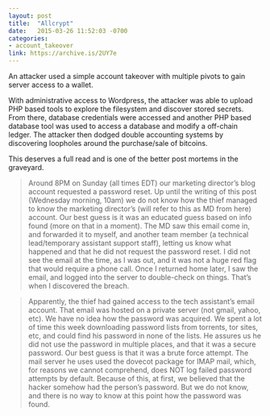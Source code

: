 ```yaml
---
layout: post
title:  "Allcrypt"
date:   2015-03-26 11:52:03 -0700
categories:
- account_takeover
link: https://archive.is/2UY7e
---
```

An attacker used a simple account takeover with multiple pivots to gain server access to a wallet.

With administrative access to Wordpress, the attacker was able to upload PHP based tools to explore the filesystem and discover stored secrets. From there, database credentials were accessed and another PHP based database tool was used to access a database and modify a off-chain ledger. The attacker then dodged double accounting systems by discovering loopholes around the purchase/sale of bitcoins.

This deserves a full read and is one of the better post mortems in the graveyard.

> Around 8PM on Sunday (all times EDT) our marketing director’s blog account requested a password reset. Up until the writing of this post (Wednesday morning, 10am) we do not know how the thief managed to know the marketing director’s (will refer to this as MD from here) account. Our best guess is it was an educated guess based on info found (more on that in a moment). The MD saw this email come in, and forwarded it to myself, and another team member (a technical lead/temporary assistant support staff), letting us know what happened and that he did not request the password reset. I did not see the email at the time, as I was out, and it was not a huge red flag that would require a phone call. Once I returned home later, I saw the email, and logged into the server to double-check on things. That’s when I discovered the breach.

> Apparently, the thief had gained access to the tech assistant’s email account. That email was hosted on a private server (not gmail, yahoo, etc). We have no idea how the password was acquired. We spent a lot of time this week downloading password lists from torrents, tor sites, etc, and could find his password in none of the lists. He assures us he did not use the password in multiple places, and that it was a secure password. Our best guess is that it was a brute force attempt. The mail server he uses used the dovecot package for IMAP mail, which, for reasons we cannot comprehend, does NOT log failed password attempts by default. Because of this, at first, we believed that the hacker somehow had the person’s password. But we do not know, and there is no way to know at this point how the password was found.

